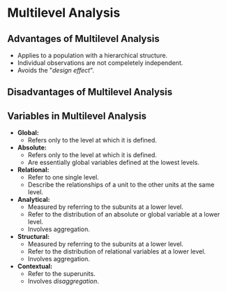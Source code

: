 # Multilevel Analysis

## Advantages of Multilevel Analysis

- Applies to a population with a hierarchical structure.
- Individual observations are not compeletely independent.
- Avoids the "_design effect_".

## Disadvantages of Multilevel Analysis



## Variables in Multilevel Analysis

- **Global:**
    - Refers only to the level at which it is defined.
- **Absolute:**
    - Refers only to the level at which it is defined.
    - Are essentially global variables defined at the lowest levels.
- **Relational:**
    - Refer to one single level.
    - Describe the relationships of a unit to the other units at the same level.
- **Analytical:**
    - Measured by referring to the subunits at a lower level.
    - Refer to the distribution of an absolute or global variable at a lower level.
    - Involves aggregation.
- **Structural:**
    - Measured by referring to the subunits at a lower level.
    - Refer to the distribution of relational variables at a lower level.
    - Involves aggregation.
- **Contextual:**
    - Refer to the superunits.
    - Involves _disaggregation_.
